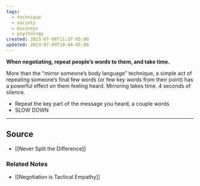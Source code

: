 ```yaml
---
tags:
  - technique
  - society
  - business
  - psychology
created: 2023-07-08T11:37-05:00
updated: 2023-07-09T10:44-05:00
---
```

**When negotiating, repeat people’s words to them, and take time.**

More than the “mirror someone’s body language” technique, a simple act of repeating someone’s final few words (or few key words from their point) has a powerful effect on them feeling heard. Mirroring takes time. 4 seconds of silence. 

- Repeat the key part of the message you heard, a couple words
- SLOW DOWN

---

## Source
- [[Never Split the Difference]]

### Related Notes
- [[Negotiation is Tactical Empathy]]